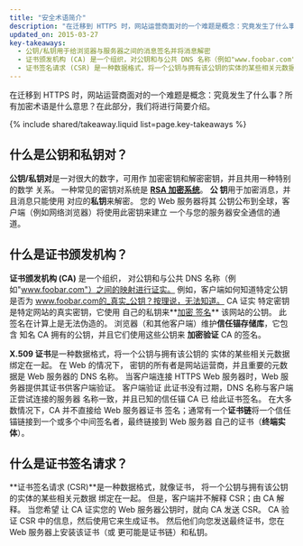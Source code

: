 ```yaml
---
title: "安全术语简介"
description: "在迁移到 HTTPS 时，网站运营商面对的一个难题是概念：究竟发生了什么事？所有加密术语是什么意思？在此部分，我们将进行简要介绍。"
updated_on: 2015-03-27
key-takeaways:
  - 公钥/私钥用于给浏览器与服务器之间的消息签名并将消息解密
  - 证书颁发机构 (CA) 是一个组织，对公钥和与公共 DNS 名称（例如"www.foobar.com"）之间的映射进行证实
  - 证书签名请求 (CSR) 是一种数据格式，将一个公钥与拥有该公钥的实体的某些相关元数据绑定在一起
---
```


<p class="intro">
  在迁移到 HTTPS 时，网站运营商面对的一个难题是概念：究竟发生了什么事？所有加密术语是什么意思？在此部分，我们将进行简要介绍。
</p>

{% include shared/takeaway.liquid list=page.key-takeaways %}



## 什么是公钥和私钥对？

**公钥/私钥对**是一对很大的数字，可用作
加密密钥和解密密钥，并且共用一种特别的数学
关系。 一种常见的密钥对系统是 **[RSA
加密系统](https://en.wikipedia.org/wiki/RSA_(cryptosystem))**。 **公
钥**用于加密消息，并且消息只能使用
对应的**私钥**来解密。 您的 Web 服务器将其
公钥公布到全球，客户端（例如网络浏览器）将使用此密钥来建立
一个与您的服务器安全通信的通道。

## 什么是证书颁发机构？

**证书颁发机构 (CA)** 是一个组织，
对公钥和与公共 DNS 名称（例如"www.foobar.com"）之间的映射进行证实。
例如，客户端如何知道特定公钥是否为
www.foobar.com的_真实_公钥？按理说，无法知道。 CA 证实
特定密钥是特定网站的真实密钥，它使用
自己的私钥来**[加密
签名](https://en.wikipedia.org/wiki/RSA_(cryptosystem)#Signing_messages)**
该网站的公钥。 此签名在计算上是无法伪造的。
浏览器（和其他客户端）维护**信任锚存储库**，它包含
知名 CA 拥有的公钥，并且它们使用这些公钥来
**加密验证** CA 的签名。

**X.509 证书**是一种数据格式，将一个公钥与拥有该公钥的
实体的某些相关元数据绑定在一起。 在 Web 的情况下，
密钥的所有者是网站运营商，并且重要的元数据是 Web 服务器的 DNS
名称。 当客户端连接 HTTPS Web 服务器时，Web
服务器提供其证书供客户端验证。 客户端验证
此证书没有过期，DNS 名称与客户端正尝试连接的服务器
名称一致，并且已知的信任锚 CA 已
给此证书签名。 在大多数情况下，CA 并不直接给 Web 服务器证书
签名；通常有一个**证书链**将一个信任
锚链接到一个或多个中间签名者，最终链接到 Web 服务器
自己的证书（**终端实体**）。

## 什么是证书签名请求？

**证书签名请求 (CSR)**是一种数据格式，就像证书，
将一个公钥与拥有该公钥的实体的某些相关元数据
绑定在一起。 但是，客户端并不解释 CSR；由 CA 解释。 当您希望
让 CA 证实您的 Web 服务器公钥时，就向 CA 发送 CSR。 
CA 验证 CSR 中的信息，然后使用它来生成证书。
然后他们向您发送最终证书，您在 Web 服务器上安装该证书（或
更可能是证书链）和私钥。

